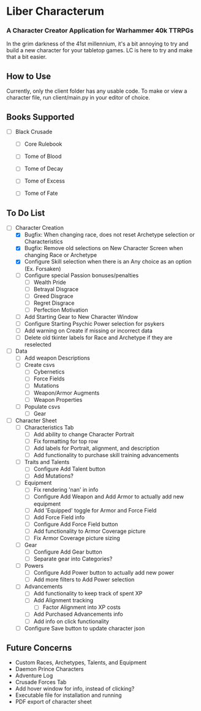 # Liber Characterum
### A Character Creator Application for Warhammer 40k TTRPGs

In the grim darkness of the 41st millennium, it's a bit annoying to try and build a new character for your tabletop games. LC is here to try and make that a bit easier.

## How to Use

Currently, only the client folder has any usable code. To make or view a character file, run client/main.py in your editor of choice.


## Books Supported
- [ ] Black Crusade
    - [ ] Core Rulebook
    - [ ] Tome of Blood
    - [ ] Tome of Decay
    - [ ] Tome of Excess
    - [ ] Tome of Fate


## To Do List

- [ ] Character Creation
  - [X] Bugfix: When changing race, does not reset Archetype selection or Characteristics
  - [X] Bugfix: Remove old selections on New Character Screen when changing Race or Archetype
  - [X] Configure Skill selection when there is an Any choice as an option (Ex. Forsaken)
  - [ ] Configure special Passion bonuses/penalties
    - [ ] Wealth Pride
    - [ ] Betrayal Disgrace
    - [ ] Greed Disgrace
    - [ ] Regret Disgrace
    - [ ] Perfection Motivation
  - [ ] Add Starting Gear to New Character Window
  - [ ] Configure Starting Psychic Power selection for psykers
  - [ ] Add warning on Create if missing or incorrect data
  - [ ] Delete old tkinter labels for Race and Archetype if they are reselected
- [ ] Data
  - [ ] Add weapon Descriptions
  - [ ] Create csvs
    - [ ] Cybernetics
    - [ ] Force Fields
    - [ ] Mutations
    - [ ] Weapon/Armor Augments
    - [ ] Weapon Properties
  - [ ] Populate csvs
    - [ ] Gear
- [ ] Character Sheet
  - [ ] Characteristics Tab
    - [ ] Add ability to change Character Portrait
    - [ ] Fix formatting for top row
    - [ ] Add labels for Portrait, alignment, and description
    - [ ] Add functionality to purchase skill training advancements
  - [ ] Traits and Talents
    - [ ] Configure Add Talent button
    - [ ] Add Mutations?
  - [ ] Equipment
    - [ ] Fix rendering 'nan' in info
    - [ ] Configure Add Weapon and Add Armor to actually add new equipment
    - [ ] Add 'Equipped' toggle for Armor and Force Field
    - [ ] Add Force Field info
    - [ ] Configure Add Force Field button
    - [ ] Add functionality to Armor Coverage picture
    - [ ] Fix Armor Coverage picture sizing
  - [ ] Gear
    - [ ] Configure Add Gear button
    - [ ] Separate gear into Categories?
  - [ ] Powers
    - [ ] Configure Add Power button to actually add new power
    - [ ] Add more filters to Add Power selection
  - [ ] Advancements
    - [ ] Add functionality to keep track of spent XP
    - [ ] Add Alignment tracking
      - [ ] Factor Alignment into XP costs
    - [ ] Add Purchased Advancements info
    - [ ] Add info on click functionality
  - [ ] Configure Save button to update character json

## Future Concerns
  - Custom Races, Archetypes, Talents, and Equipment
  - Daemon Prince Characters
  - Adventure Log
  - Crusade Forces Tab
  - Add hover window for info, instead of clicking?
  - Executable file for installation and running
  - PDF export of character sheet